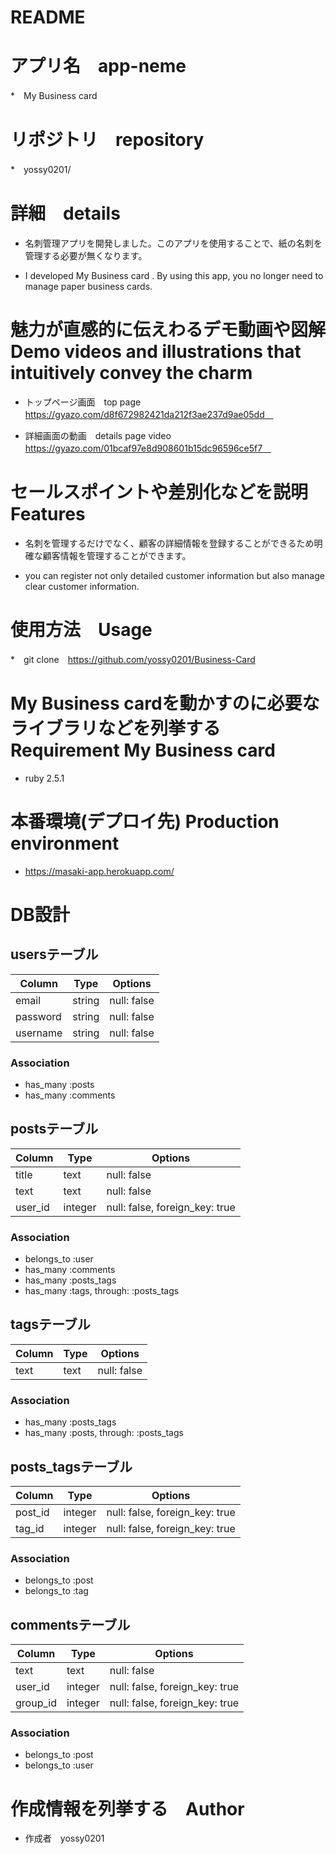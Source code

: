 # README

# アプリ名　app-neme 

*　My Business card　

# リポジトリ　repository 

*　yossy0201/
 
# 詳細　details

* 名刺管理アプリを開発しました。このアプリを使用することで、紙の名刺を管理する必要が無くなります。

* I developed My Business card . By using this app, you no longer need to manage paper business cards.
 
# 魅力が直感的に伝えわるデモ動画や図解　Demo videos and illustrations that intuitively convey the charm

* トップページ画面　top page
  https://gyazo.com/d8f672982421da212f3ae237d9ae05dd　

* 詳細画面の動画　details page video
  https://gyazo.com/01bcaf97e8d908601b15dc96596ce5f7　

# セールスポイントや差別化などを説明　Features

* 名刺を管理するだけでなく、顧客の詳細情報を登録することができるため明確な顧客情報を管理することができます。

* you can register not only detailed customer information but also manage clear customer information.

# 使用方法　Usage

*　git clone　https://github.com/yossy0201/Business-Card
 
# My Business cardを動かすのに必要なライブラリなどを列挙する Requirement My Business card
 
* ruby 2.5.1

# 本番環境(デプロイ先) Production environment

* https://masaki-app.herokuapp.com/

# DB設計

## usersテーブル
|Column|Type|Options|
|------|----|-------|
|email|string|null: false|
|password|string|null: false|
|username|string|null: false|
### Association
- has_many :posts
- has_many :comments

## postsテーブル
|Column|Type|Options|
|------|----|-------|
|title|text|null: false|
|text|text|null: false|
|user_id|integer|null: false, foreign_key: true|
### Association
- belongs_to :user
- has_many :comments
- has_many :posts_tags
- has_many  :tags,  through:  :posts_tags

## tagsテーブル
|Column|Type|Options|
|------|----|-------|
|text|text|null: false|
### Association
- has_many :posts_tags
- has_many  :posts,  through:  :posts_tags

## posts_tagsテーブル
|Column|Type|Options|
|------|----|-------|
|post_id|integer|null: false, foreign_key: true|
|tag_id|integer|null: false, foreign_key: true|
### Association
- belongs_to :post
- belongs_to :tag

## commentsテーブル
|Column|Type|Options|
|------|----|-------|
|text|text|null: false|
|user_id|integer|null: false, foreign_key: true|
|group_id|integer|null: false, foreign_key: true|
### Association
- belongs_to :post
- belongs_to :user
 
# 作成情報を列挙する　Author
 
* 作成者　yossy0201
